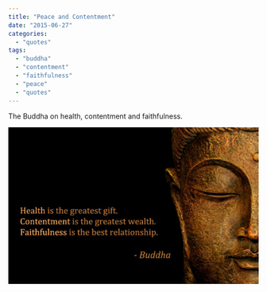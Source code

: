 ```yaml
---
title: "Peace and Contentment"
date: "2015-06-27"
categories: 
  - "quotes"
tags: 
  - "buddha"
  - "contentment"
  - "faithfulness"
  - "peace"
  - "quotes"
---
```


The Buddha on health, contentment and faithfulness.

[![Buddha Quote on Contentment](images/Buddha-Quote-on-Contentment.jpg)](https://www.calmwriter.com/wp-content/uploads/2015/07/Buddha-Quote-on-Contentment.jpg)

